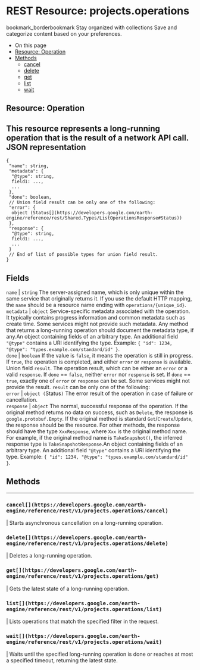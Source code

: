  
#  REST Resource: projects.operations
bookmark_borderbookmark Stay organized with collections  Save and categorize content based on your preferences.
  * On this page
  * [Resource: Operation](https://developers.google.com/earth-engine/reference/rest/v1/projects.operations#resource:-operation)
  * [Methods](https://developers.google.com/earth-engine/reference/rest/v1/projects.operations#methods)
    * [cancel](https://developers.google.com/earth-engine/reference/rest/v1/projects.operations#cancel)
    * [delete](https://developers.google.com/earth-engine/reference/rest/v1/projects.operations#delete)
    * [get](https://developers.google.com/earth-engine/reference/rest/v1/projects.operations#get)
    * [list](https://developers.google.com/earth-engine/reference/rest/v1/projects.operations#list)
    * [wait](https://developers.google.com/earth-engine/reference/rest/v1/projects.operations#wait)


## Resource: Operation
This resource represents a long-running operation that is the result of a network API call.
JSON representation  
---  
```
{
 "name": string,
 "metadata": {
  "@type": string,
  field1: ...,
  ...
 },
 "done": boolean,
 // Union field result can be only one of the following:
 "error": {
  object (Status[](https://developers.google.com/earth-engine/reference/rest/Shared.Types/ListOperationsResponse#Status))
 },
 "response": {
  "@type": string,
  field1: ...,
  ...
 }
 // End of list of possible types for union field result.
}
```
  
Fields  
---  
`name` |  `string` The server-assigned name, which is only unique within the same service that originally returns it. If you use the default HTTP mapping, the `name` should be a resource name ending with `operations/{unique_id}`.  
`metadata` |  `object` Service-specific metadata associated with the operation. It typically contains progress information and common metadata such as create time. Some services might not provide such metadata. Any method that returns a long-running operation should document the metadata type, if any.An object containing fields of an arbitrary type. An additional field `"@type"` contains a URI identifying the type. Example: `{ "id": 1234, "@type": "types.example.com/standard/id" }`.  
`done` |  `boolean` If the value is `false`, it means the operation is still in progress. If `true`, the operation is completed, and either `error` or `response` is available.  
Union field `result`. The operation result, which can be either an `error` or a valid `response`. If `done` == `false`, neither `error` nor `response` is set. If `done` == `true`, exactly one of `error` or `response` can be set. Some services might not provide the result. `result` can be only one of the following:  
`error` |  `object (`Status[](https://developers.google.com/earth-engine/reference/rest/Shared.Types/ListOperationsResponse#Status)`)` The error result of the operation in case of failure or cancellation.  
`response` |  `object` The normal, successful response of the operation. If the original method returns no data on success, such as `Delete`, the response is `google.protobuf.Empty`. If the original method is standard `Get`/`Create`/`Update`, the response should be the resource. For other methods, the response should have the type `XxxResponse`, where `Xxx` is the original method name. For example, if the original method name is `TakeSnapshot()`, the inferred response type is `TakeSnapshotResponse`.An object containing fields of an arbitrary type. An additional field `"@type"` contains a URI identifying the type. Example: `{ "id": 1234, "@type": "types.example.com/standard/id" }`.  
## Methods  
---  
### `cancel[](https://developers.google.com/earth-engine/reference/rest/v1/projects.operations/cancel)`
|  Starts asynchronous cancellation on a long-running operation.  
### `delete[](https://developers.google.com/earth-engine/reference/rest/v1/projects.operations/delete)`
|  Deletes a long-running operation.  
### `get[](https://developers.google.com/earth-engine/reference/rest/v1/projects.operations/get)`
|  Gets the latest state of a long-running operation.  
### `list[](https://developers.google.com/earth-engine/reference/rest/v1/projects.operations/list)`
|  Lists operations that match the specified filter in the request.  
### `wait[](https://developers.google.com/earth-engine/reference/rest/v1/projects.operations/wait)`
|  Waits until the specified long-running operation is done or reaches at most a specified timeout, returning the latest state.  
